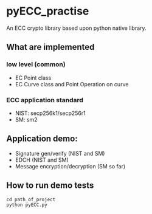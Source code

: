 # pyECC_practise
An ECC crypto library based upon python native library.

## What are implemented

### low level (common)
- EC Point class
- EC Curve class and Point Operation on curve

### ECC application standard
- NIST: secp256k1/secp256r1
- SM: sm2

## Application demo:
- Signature gen/verify (NIST and SM)
- EDCH (NIST and SM)
- Message encryption/decryption (SM so far)

## How to run demo tests
```shell
cd path_of_project
python pyECC.py
```


